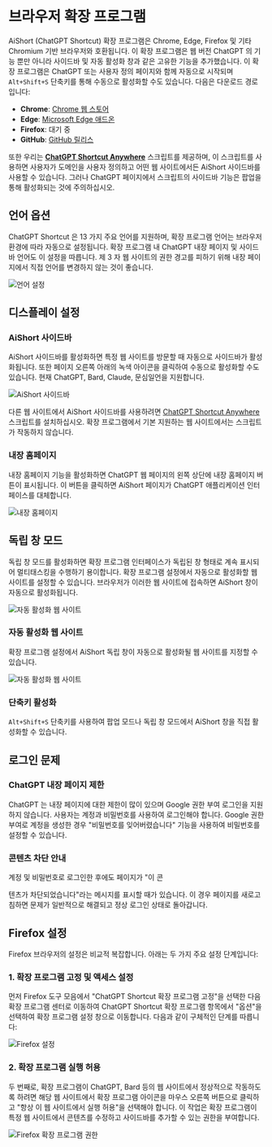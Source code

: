 # 브라우저 확장 프로그램

AiShort (ChatGPT Shortcut) 확장 프로그램은 Chrome, Edge, Firefox 및 기타 Chromium 기반 브라우저와 호환됩니다. 이 확장 프로그램은 웹 버전 ChatGPT 의 기능 뿐만 아니라 사이드바 및 자동 활성화 창과 같은 고유한 기능을 추가했습니다. 이 확장 프로그램은 ChatGPT 또는 사용자 정의 페이지와 함께 자동으로 시작되며 `Alt+Shift+S` 단축키를 통해 수동으로 활성화할 수도 있습니다. 다음은 다운로드 경로입니다:

- **Chrome**: [Chrome 웹 스토어](https://chrome.google.com/webstore/detail/chatgpt-shortcut/blcgeoojgdpodnmnhfpohphdhfncblnj)
- **Edge**: [Microsoft Edge 애드온](https://microsoftedge.microsoft.com/addons/detail/chatgpt-shortcut/hnggpalhfjmdhhmgfjpmhlfilnbmjoin)
- **Firefox**: 대기 중
- **GitHub**: [GitHub 릴리스](https://github.com/rockbenben/ChatGPT-Shortcut/releases/latest)

또한 우리는 [**ChatGPT Shortcut Anywhere**](https://greasyfork.org/scripts/482907-chatgpt-shortcut-anywhere) 스크립트를 제공하며, 이 스크립트를 사용하면 사용자가 도메인을 사용자 정의하고 어떤 웹 사이트에서든 AiShort 사이드바를 사용할 수 있습니다. 그러나 ChatGPT 페이지에서 스크립트의 사이드바 기능은 팝업을 통해 활성화되는 것에 주의하십시오.

## 언어 옵션

ChatGPT Shortcut 은 13 가지 주요 언어를 지원하며, 확장 프로그램 언어는 브라우저 환경에 따라 자동으로 설정됩니다. 확장 프로그램 내 ChatGPT 내장 페이지 및 사이드바 언어도 이 설정을 따릅니다. 제 3 자 웹 사이트의 권한 경고를 피하기 위해 내장 페이지에서 직접 언어를 변경하지 않는 것이 좋습니다.

![언어 설정](https://img.newzone.top/2023-12-23-12-04-29.png?imageMogr2/format/webp)

## 디스플레이 설정

### AiShort 사이드바

AiShort 사이드바를 활성화하면 특정 웹 사이트를 방문할 때 자동으로 사이드바가 활성화됩니다. 또한 페이지 오른쪽 아래의 녹색 아이콘을 클릭하여 수동으로 활성화할 수도 있습니다. 현재 ChatGPT, Bard, Claude, 문심일언을 지원합니다.

![AiShort 사이드바](https://img.newzone.top/2023-12-23-04-16-15.gif?imageMogr2/format/webp)

다른 웹 사이트에서 AiShort 사이드바를 사용하려면 [ChatGPT Shortcut Anywhere](https://greasyfork.org/scripts/482907-chatgpt-shortcut-anywhere) 스크립트를 설치하십시오. 확장 프로그램에서 기본 지원하는 웹 사이트에서는 스크립트가 작동하지 않습니다.

### 내장 홈페이지

내장 홈페이지 기능을 활성화하면 ChatGPT 웹 페이지의 왼쪽 상단에 내장 홈페이지 버튼이 표시됩니다. 이 버튼을 클릭하면 AiShort 페이지가 ChatGPT 애플리케이션 인터페이스를 대체합니다.

![내장 홈페이지](https://img.newzone.top/ai/2023-12-22-19-40-15.png?imageMogr2/format/webp)

## 독립 창 모드

독립 창 모드를 활성화하면 확장 프로그램 인터페이스가 독립된 창 형태로 계속 표시되어 멀티태스킹을 수행하기 용이합니다. 확장 프로그램 설정에서 자동으로 활성화할 웹 사이트를 설정할 수 있습니다. 브라우저가 이러한 웹 사이트에 접속하면 AiShort 창이 자동으로 활성화됩니다.

![자동 활성화 웹 사이트](https://img.newzone.top/2023-12-23-12-09-51.png?imageMogr2/format/webp)

### 자동 활성화 웹 사이트

확장 프로그램 설정에서 AiShort 독립 창이 자동으로 활성화될 웹 사이트를 지정할 수 있습니다.

![자동 활성화 웹 사이트](https://img.newzone.top/2023-12-23-12-09-51.png?imageMogr2/format/webp)

### 단축키 활성화

`Alt+Shift+S` 단축키를 사용하여 팝업 모드나 독립 창 모드에서 AiShort 창을 직접 활성화할 수 있습니다.

## 로그인 문제

### ChatGPT 내장 페이지 제한

ChatGPT 는 내장 페이지에 대한 제한이 많이 있으며 Google 권한 부여 로그인을 지원하지 않습니다. 사용자는 계정과 비밀번호를 사용하여 로그인해야 합니다. Google 권한 부여로 계정을 생성한 경우 "비밀번호를 잊어버렸습니다" 기능을 사용하여 비밀번호를 설정할 수 있습니다.

### 콘텐츠 차단 안내

계정 및 비밀번호로 로그인한 후에도 페이지가 "이 콘

텐츠가 차단되었습니다"라는 메시지를 표시할 때가 있습니다. 이 경우 페이지를 새로고침하면 문제가 일반적으로 해결되고 정상 로그인 상태로 돌아갑니다.

## Firefox 설정

Firefox 브라우저의 설정은 비교적 복잡합니다. 아래는 두 가지 주요 설정 단계입니다:

### 1. 확장 프로그램 고정 및 액세스 설정

먼저 Firefox 도구 모음에서 "ChatGPT Shortcut 확장 프로그램 고정"을 선택한 다음 확장 프로그램 센터로 이동하여 ChatGPT Shortcut 확장 프로그램 항목에서 "옵션"을 선택하여 확장 프로그램 설정 창으로 이동합니다. 다음과 같이 구체적인 단계를 따릅니다:

![Firefox 설정](https://img.newzone.top/2023-12-25-05-51-47.png?imageMogr2/format/webp)

### 2. 확장 프로그램 실행 허용

두 번째로, 확장 프로그램이 ChatGPT, Bard 등의 웹 사이트에서 정상적으로 작동하도록 하려면 해당 웹 사이트에서 확장 프로그램 아이콘을 마우스 오른쪽 버튼으로 클릭하고 "항상 이 웹 사이트에서 실행 허용"을 선택해야 합니다. 이 작업은 확장 프로그램이 특정 웹 사이트에서 콘텐츠를 수정하고 사이드바를 추가할 수 있는 권한을 부여합니다.

![Firefox 확장 프로그램 권한](https://img.newzone.top/2023-12-25-05-59-48.png?imageMogr2/format/webp)
